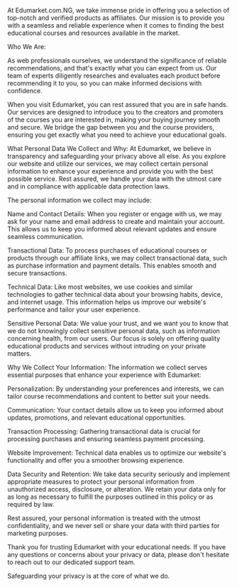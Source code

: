 At Edumarket.com.NG, we take immense pride in offering you a selection of top-notch and verified products as affiliates. Our mission is to provide you with a seamless and reliable experience when it comes to finding the best educational courses and resources available in the market.

Who We Are:

As web professionals ourselves, we understand the significance of reliable recommendations, and that's exactly what you can expect from us. Our team of experts diligently researches and evaluates each product before recommending it to you, so you can make informed decisions with confidence.

When you visit Edumarket, you can rest assured that you are in safe hands. Our services are designed to introduce you to the creators and promoters of the courses you are interested in, making your buying journey smooth and secure. We bridge the gap between you and the course providers, ensuring you get exactly what you need to achieve your educational goals.

What Personal Data We Collect and Why:
At Edumarket, we believe in transparency and safeguarding your privacy above all else. As you explore our website and utilize our services, we may collect certain personal information to enhance your experience and provide you with the best possible service. Rest assured, we handle your data with the utmost care and in compliance with applicable data protection laws.

The personal information we collect may include:

Name and Contact Details: When you register or engage with us, we may ask for your name and email address to create and maintain your account. This allows us to keep you informed about relevant updates and ensure seamless communication.

Transactional Data: To process purchases of educational courses or products through our affiliate links, we may collect transactional data, such as purchase information and payment details. This enables smooth and secure transactions.

Technical Data: Like most websites, we use cookies and similar technologies to gather technical data about your browsing habits, device, and internet usage. This information helps us improve our website's performance and tailor your user experience.

Sensitive Personal Data:
We value your trust, and we want you to know that we do not knowingly collect sensitive personal data, such as information concerning health, from our users. Our focus is solely on offering quality educational products and services without intruding on your private matters.

Why We Collect Your Information:
The information we collect serves essential purposes that enhance your experience with Edumarket:

Personalization: By understanding your preferences and interests, we can tailor course recommendations and content to better suit your needs.

Communication: Your contact details allow us to keep you informed about updates, promotions, and relevant educational opportunities.

Transaction Processing: Gathering transactional data is crucial for processing purchases and ensuring seamless payment processing.

Website Improvement: Technical data enables us to optimize our website's functionality and offer you a smoother browsing experience.

Data Security and Retention:
We take data security seriously and implement appropriate measures to protect your personal information from unauthorized access, disclosure, or alteration. We retain your data only for as long as necessary to fulfill the purposes outlined in this policy or as required by law.

Rest assured, your personal information is treated with the utmost confidentiality, and we never sell or share your data with third parties for marketing purposes.

Thank you for trusting Edumarket with your educational needs. If you have any questions or concerns about your privacy or data, please don't hesitate to reach out to our dedicated support team.

Safeguarding your privacy is at the core of what we do.
